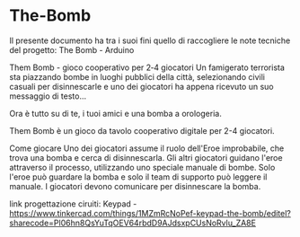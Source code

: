 # The-Bomb

Il presente documento ha tra i suoi fini quello di raccogliere le note tecniche del progetto:
The Bomb - Arduino

Them Bomb - gioco cooperativo per 2‑4 giocatori
Un famigerato terrorista sta piazzando bombe in luoghi pubblici della città, selezionando civili casuali per disinnescarle e uno dei giocatori ha appena ricevuto un suo messaggio di testo...

Ora è tutto su di te, i tuoi amici e una bomba a orologeria.

Them Bomb è un gioco da tavolo cooperativo digitale per 2-4 giocatori.

Come giocare
Uno dei giocatori assume il ruolo dell'Eroe improbabile, che trova una bomba e cerca di disinnescarla. Gli altri giocatori guidano l'eroe attraverso il processo, utilizzando uno speciale manuale di bombe. Solo l'eroe può guardare la bomba e solo il team di supporto può leggere il manuale. I giocatori devono comunicare per disinnescare la bomba.


link progettazione ciruiti:
Keypad - https://www.tinkercad.com/things/1MZmRcNoPef-keypad-the-bomb/editel?sharecode=Pl06hn8QsYuTqOEV64rbdD9AJdsxpCUsNoRvlu_ZA8E
